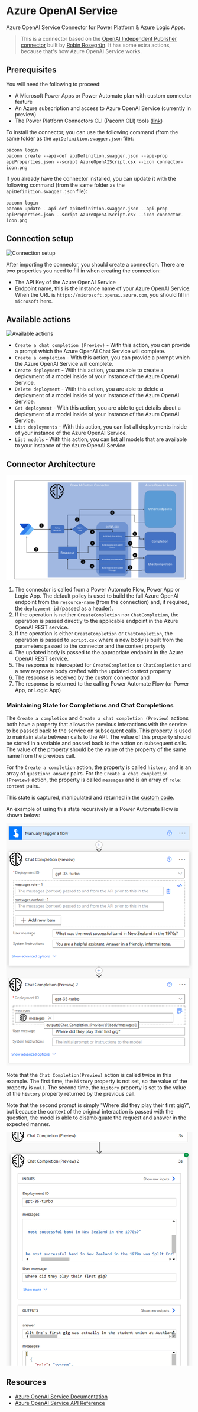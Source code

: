 # Azure OpenAI Service

Azure OpenAI Service Connector for Power Platform & Azure Logic Apps.

> This is a connector based on the [OpenAI Independent Publisher connector](https://learn.microsoft.com/connectors/openaiip/) built by [Robin Rosegrün](https://linktr.ee/r2power). It has some extra actions, because that's how Azure OpenAI Service works.

## Prerequisites

You will need the following to proceed:

* A Microsoft Power Apps or Power Automate plan with custom connector feature
* An Azure subscription and access to Azure OpenAI Service (currently in preview)
* The Power Platform Connectors CLI (Paconn CLI) tools ([link](https://learn.microsoft.com/connectors/custom-connectors/paconn-cli))

To install the connector, you can use the following command (from the same folder as the `apiDefinition.swagger.json` file):

```pwsh
paconn login
paconn create --api-def apiDefinition.swagger.json --api-prop apiProperties.json --script AzureOpenAIScript.csx --icon connector-icon.png
```

If you already have the connector installed, you can update it with the following command (from the same folder as the `apiDefinition.swagger.json` file):

```pwsh
paconn login
paconn update --api-def apiDefinition.swagger.json --api-prop apiProperties.json --script AzureOpenAIScript.csx --icon connector-icon.png
```

## Connection setup

![Connection setup](./Assets/Connection.png)

After importing the connector, you should create a  connection. There are two properties you need to fill in when creating the connection:

* The API Key of the Azure OpenAI Service
* Endpoint name, this is the instance name of your Azure OpenAI Service. When the URL is `https://microsoft.openai.azure.com`, you should fill in `microsoft` here.

## Available actions

![Available actions](./Assets/AzureOpenAIService.png)

* `Create a chat completion (Preview)` - With this action, you can provide a prompt which the Azure OpenAI Chat Service will complete.
* `Create a completion` - With this action, you can provide a prompt which the Azure OpenAI Service will complete.
* `Create deployment` - With this action, you are able to create a deployment of a model inside of your instance of the Azure OpenAI Service.
* `Delete deployment` - With this action, you are able to delete a deployment of a model inside of your instance of the Azure OpenAI Service.
* `Get deployment` - With this action, you are able to get details about a deployment of a model inside of your instance of the Azure OpenAI Service.
* `List deployments` - With this action, you can list all deployments inside of your instance of the Azure OpenAI Service.
* `List models` - With this action, you can list all models that are available to your instance of the Azure OpenAI Service.

## Connector Architecture

![Azure OpenAI Custom Connector Architecture](.\resources\azure-openai-custom-connector-architecture.png)

1. The connector is called from a Power Automate Flow, Power App or Logic App. The default policy is used to build the full Azure OpenAI endpoint from the `resource-name` (from the connection) and, if required, the `deployment-id` (passed as a header).
1. If the operation is neither `CreateCompletion` nor `ChatCompletion`, the operation is passed directly to the applicable endpoint in the Azure OpenAI REST service.
1. If the operation is either `CreateCompletion` or `ChatCompletion`, the operation is passed to `script.csx` where a new body is built from the parameters passed to the connector and the context property
1. The updated body is passed to the appropriate endpoint in the Azure OpenAI REST service.
1. The response is intercepted for `CreateCompletion` or `ChatCompletion` and a new response body crafted with the updated context property
1. The response is received by the custom connector and
1. The response is returned to the calling Power Automate Flow (or Power App, or Logic App)

### Maintaining State for Completions and Chat Completions

The `Create a completion` and `Create a chat completion (Preview)` actions both have a property that allows the previous interactions with the service to be passed back to the service on subsequent calls. This property is used to maintain state between calls to the API. The value of this property should be stored in a variable and passed back to the action on subsequent calls. The value of the property should be the value of the property of the same name from the previous call.

For the `Create a completion` action, the property is called `history`, and is an array of `question: answer` pairs. For the `Create a chat completion (Preview)` action, the property is called `messages` and is an array of `role: content` pairs.

This state is captured, manipulated and returned in the [custom code](./script.csx).

An example of using this state recursively in a Power Automate Flow is shown below:

![Example of using state in Power Automate Flow](./resources/passing-context-to-azure-openai-custom-connector.png)

Note that the `Chat Completion(Preview)` action is called twice in this example. The first time, the `history` property is not set, so the value of the property is `null`. The second time, the `history` property is set to the value of the `history` property returned by the previous call.

Note that the second prompt is simply "Where did they play their first gig?", but because the context of the original interaction is passed with the question, the model is able to disambiguate the request and answer in the expected manner.

![Context used to successfully disambiguate a prompt to the model](./resources/context-passed-to-azure-openai-custom-connector.png)

## Resources

* [Azure OpenAI Service Documentation](https://learn.microsoft.com/azure/cognitive-services/openai/)
* [Azure OpenAI Service API Reference](https://learn.microsoft.com/azure/cognitive-services/openai/reference)
